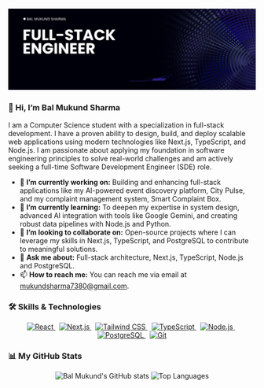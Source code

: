 ![My GitHub Banner](https://github.com/Mukund701/Mukund701/blob/main/Mukund701.png?raw=true)

### 👋 Hi, I’m Bal Mukund Sharma

I am a Computer Science student with a specialization in full-stack development. I have a proven ability to design, build, and deploy scalable web applications using modern technologies like Next.js, TypeScript, and Node.js. I am passionate about applying my foundation in software engineering principles to solve real-world challenges and am actively seeking a full-time Software Development Engineer (SDE) role.

- 🔭 **I’m currently working on:** Building and enhancing full-stack applications like my AI-powered event discovery platform, City Pulse, and my complaint management system, Smart Complaint Box.
- 🌱 **I’m currently learning:** To deepen my expertise in system design, advanced AI integration with tools like Google Gemini, and creating robust data pipelines with Node.js and Python.
- 👯 **I’m looking to collaborate on:** Open-source projects where I can leverage my skills in Next.js, TypeScript, and PostgreSQL to contribute to meaningful solutions.
- 💬 **Ask me about:** Full-stack architecture, Next.js, TypeScript, Node.js and PostgreSQL.
- 📫 **How to reach me:** You can reach me via email at mukundsharma7380@gmail.com.

### 🛠️ Skills & Technologies

<p align="center">
  <a href="https://reactjs.org/" target="_blank" rel="noreferrer"> 
    <img src="https://img.shields.io/badge/React-20232A?style=for-the-badge&logo=react&logoColor=61DAFB" alt="React"/>
  </a>
  &nbsp;
  <a href="https://nextjs.org/" target="_blank" rel="noreferrer"> 
    <img src="https://img.shields.io/badge/Next.js-000000?style=for-the-badge&logo=nextdotjs&logoColor=white" alt="Next.js"/>
  </a>
  &nbsp;
  <a href="https://tailwindcss.com/" target="_blank" rel="noreferrer"> 
    <img src="https://img.shields.io/badge/Tailwind_CSS-38B2AC?style=for-the-badge&logo=tailwind-css&logoColor=white" alt="Tailwind CSS"/>
  </a>
  &nbsp;
  <a href="https://www.typescriptlang.org/" target="_blank" rel="noreferrer"> 
    <img src="https://img.shields.io/badge/TypeScript-007ACC?style=for-the-badge&logo=typescript&logoColor=white" alt="TypeScript"/>
  </a>
  &nbsp;
  <a href="https://nodejs.org" target="_blank" rel="noreferrer"> 
    <img src="https://img.shields.io/badge/Node.js-339933?style=for-the-badge&logo=nodedotjs&logoColor=white" alt="Node.js"/>
  </a>
  &nbsp;
  <a href="https://www.postgresql.org" target="_blank" rel="noreferrer"> 
    <img src="https://img.shields.io/badge/PostgreSQL-316192?style=for-the-badge&logo=postgresql&logoColor=white" alt="PostgreSQL"/>
  </a>
  &nbsp;
  <a href="https://git-scm.com/" target="_blank" rel="noreferrer"> 
    <img src="https://img.shields.io/badge/GIT-E44C30?style=for-the-badge&logo=git&logoColor=white" alt="Git"/>
  </a>
</p>

### 📊 My GitHub Stats

<p align="center">
  <img src="https://github-readme-stats.vercel.app/api?username=Mukund701&show_icons=true&theme=radical" alt="Bal Mukund's GitHub stats" />
  <img src="https://github-readme-stats.vercel.app/api/top-langs/?username=Mukund701&layout=compact&theme=radical" alt="Top Languages" />
</p>
